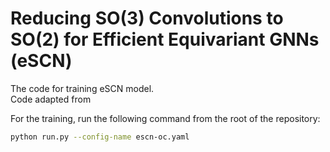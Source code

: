 # Reducing SO(3) Convolutions to SO(2) for Efficient Equivariant GNNs (eSCN)

The code for training eSCN model.  
Code adapted from []()

For the training, run the following command from the root of the repository:

```bash
python run.py --config-name escn-oc.yaml 
```
